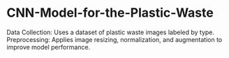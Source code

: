 # CNN-Model-for-the-Plastic-Waste
Data Collection: Uses a dataset of plastic waste images labeled by type. Preprocessing: Applies image resizing, normalization, and augmentation to improve model performance.

